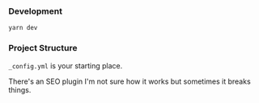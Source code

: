 ### Development

```
yarn dev
```


### Project Structure
`_config.yml` is your starting place.

There's an SEO plugin I'm not sure how it works but sometimes it breaks things.
